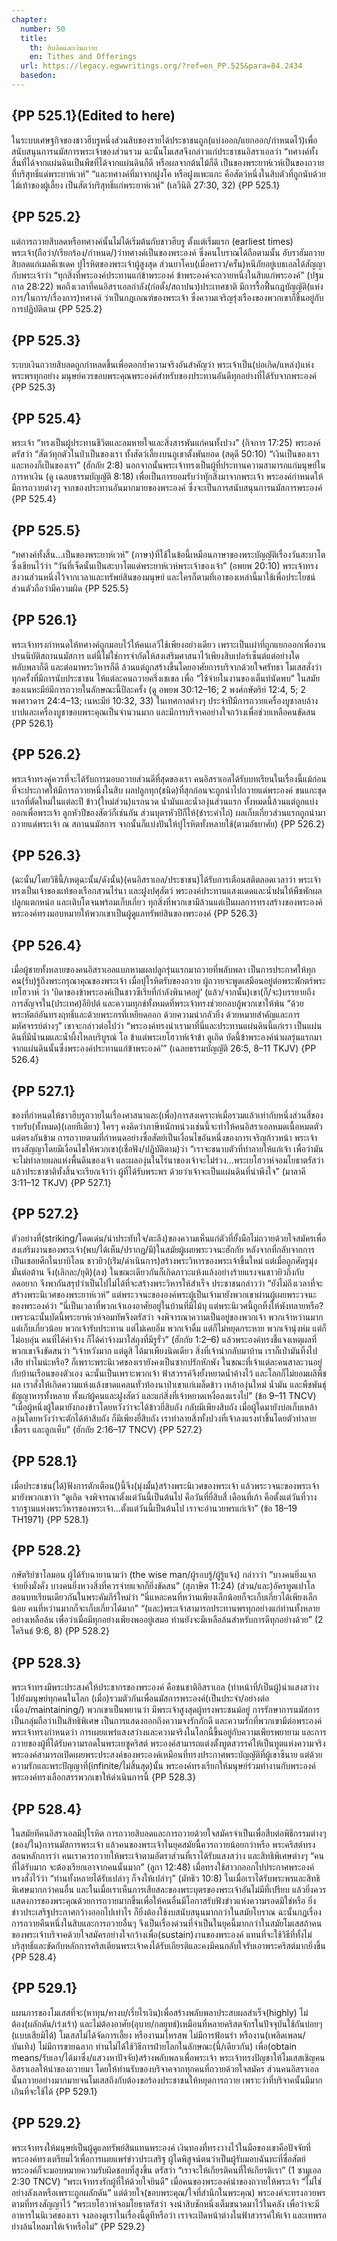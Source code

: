 ```yaml
---
chapter:
  number: 50
  title:
    th: สิบลิดและเงินถวาย
    en: Tithes and Offerings
  url: https://legacy.egwwritings.org/?ref=en_PP.525&para=84.2434
  basedon:
---
```


## {PP 525.1}(Edited to here)

ในระบบเศษฐกิจของชาวฮีบรูหนึ่งส่วนสิบของรายได้ประชาชนถูก(แบ่งออก/แยกออก/กำหนดไว้)เพื่อสนับสนุนการนมัสการพระเจ้าของส่วนรวม ฉะนั้นโมเสสจึงกล่าวแก่ประชาชนอิสราเอลว่า “ทศางค์ทั้งสิ้นที่ได้จากแผ่นดินเป็นพืชที่ได้จากแผ่นดินก็ดี หรือผลจากต้นไม้ก็ดี เป็นของพระยาห์เวห์เป็นของถวายที่บริสุทธิ์แด่พระยาห์เวห์” “และทศางค์ที่มาจากฝูงโค หรือฝูงแพะแกะ คือสัตว์หนึ่งในสิบตัวที่ถูกนับด้วยไม้เท้าของผู้เลี้ยง เป็นสัตว์บริสุทธิ์แก่พระยาห์เวห์” (เลวีนิติ 27:30, 32) {PP 525.1}

## {PP 525.2}

แต่การถวายสิบลดหรือทศางค์นั้นไม่ได้เริ่มต้นกับชาวฮีบรู ตั้งแต่เริ่มแรก (earliest times) พระเจ้า(ถือว่า/เรียกร้อง/กำหนด/)ว่าทศางค์เป็นของพระองค์ ซึ่งคนโบราณได้ถือตามนั้น อับราฮัมถวายสิบลดแก่เมลคีเซเดค ปุโรหิตของพระเจ้าผู้สูงสุด ส่วนยาโคบ(เมื่อคราว/ครั้น)หนีภัยอยู่เบธเอลได้สัญญากับพระเจ้าว่า “ทุกสิ่งที่พระองค์ประทานแก่ข้าพระองค์ ข้าพระองค์จะถวายหนึ่งในสิบแก่พระองค์” (ปฐมกาล 28:22) พอถึงเวลาที่คนอิสราเอลกำลัง(ก่อตั้ง/สถาปนา)ประเทศชาติ มีการรื้อฟื้นกฎบัญญัติ(แห่งการ/ในการ/เรื่องการ)ทศางค์ ว่าเป็นกฎเกณฑ์ของพระเจ้า ซึ่งความเจริญรุ่งเรืองของพวกเขาก็ขึ้นอยู่กับการปฏิบัติตาม {PP 525.2}

## {PP 525.3}

ระบบเงินถวายสิบลดถูกกำหลดขึ้นเพื่อตอกย้ำความจริงอันสำคัญว่า พระเจ้าเป็น(บ่อเกิด/แหล่ง)แห่งพระพรทุกอย่าง มนุษย์ควรขอบพระคุณพระองค์สำหรับของประทานอันดีทุกอย่างที่ได้รับจากพระองค์ {PP 525.3}

## {PP 525.4}

พระเจ้า “ทรงเป็นผู้ประทานชีวิตและลมหายใจและสิ่งสารพันแก่คนทั้งปวง” (กิจการ 17:25) พระองค์ตรัสว่า “สัตว์ทุกตัวในป่าเป็นของเรา ทั้งสัตว์เลี้ยงบนภูเขาตั้งพันยอด (สดุดี 50:10) “เงินเป็นของเรา และทองก็เป็นของเรา” (ฮักกัย 2:8) นอกจากนั้นพระเจ้าทรงเป็นผู้ที่ประทานความสามารถแก่มนุษย์ในการหาเงิน (ดู เฉลยธรรมบัญญัติ 8:18) เพื่อเป็นการยอมรับว่าทุักสิ่งมาจากพระเจ้า พระองค์กำหนดให้มีการถวายต่างๆ จากของประทานอันมากมายของพระองค์ ซึ่งจะเป็นการสนับสนุนการนมัสการพระองค์ {PP 525.4}

## {PP 525.5}

“ทศางค์ทั้งสิ้น…เป็นของพระยาห์เวห์” (ภาษา)ที่ใช้ในข้อนี้เหมือนภาษาของพระบัญญัติเรื่องวันสะบาโตซึ่งเขียนไว้ว่า “วันที่เจ็ดนั้นเป็นสะบาโตแด่พระยาห์เวห์พระเจ้าของเจ้า” (อพยพ 20:10) พระเจ้าทรงสงวนส่วนหนึ่งไว้จากเวลาและทรัพย์สินของมนุษย์ และใครก็ตามที่เอาของเหล่านี้มาใช้เพื่อประโยชน์ส่วนตัวถือว่ามีความผิด {PP 525.5}

## {PP 526.1}

พระเจ้าทรงกำหนดให้ทศางค์ถูกมอบไว้ให้คนเลวีใช้เพียงอย่างเดียว เพราะเป็นเผ่าที่ถูกแยกออกเพื่องานปรนนิบัติสถานนมัสการ แต่นี้ไม่ใช่การจำกัดให้สงเสริมศาสนาไว้เพียงสิบเปอร์เซ็นต์แต่อย่างใด พลับพลาก็ดี และต่อมาพระวิหารก็ดี ล้วนแต่ถูกสร้างขึ้นโดยอาศัยการบริจากด้วยใจศรัทธา โมเสสสั่งว่าทุกครั้งที่มีการนับประชาชน ให้แต่ละคนถวายครึ่งเชเขล เพื่อ “ใช้จ่ายในงานของเต็นท์นัดพบ”<!--Exodus 30:16 THSV Note: Tabernacle = พลับพลา and Tabernacle of the Congregation (tent of meeting) = เต็นท์นัดพบ They refer to the same thing.--> ในสมัยของเนหะมีย์มีการถวายในลักษณะนี้ปีละครั้ง (ดู อพยพ 30:12–16; 2 พงศ์กษัตริย์ 12:4, 5; 2 พงศาวดาร 24:4–13; เนหะมีย์ 10:32, 33) ในเทศกาลต่างๆ ประจำปีมีการถวายเครื่องบูชาลบล้างบาปและเครื่องบูชาขอบพระคุณเป็นจำนวนมาก<!--Combined two sentences. See Exodus 29:14 THSV for sin offering and 2 Chronicles 29:31 THSV thank offering--> และมีการบริจาคอย่างใจกว้างเพื่อช่วยเหลือคนขัดสน {PP 526.1}

## {PP 526.2}

พระเจ้าทรงคู่ควรที่จะได้รับการมอบถวายส่วนดีที่สุดของเรา คนอิสราเอลได้รับบทเรียนในเรื่องนี้แม้ก่อนที่จะประกาศให้มีการถวายหนึ่งในสิบ ผลปลูกทุก(ชนิด)ที่สุกก่อนจะถูกนำไปถวายแด่พระองค์ ขนแกะชุดแรกที่ตัดใหม่ในแต่ละปี ข้าว(ใหม่ส่วน)แรกนวด น้ำมันและน้ำองุ่นส่วนแรก ทั้งหมดนี้ล้วนแต่ถูกแบ่งออกเพื่อพระเจ้า ลูกหัวปีของสัตว์ก็เช่นกัน ส่วนบุตรหัวปีก็ให้(ชำระค่าไถ่) ผลเก็บเกี่ยวส่วนแรกถูกนำมาถวายแด่พระเจ้า ณ สถานนมัสการ จากนั้นก็แบ่งปันให้ปุโรหิตทั้งหลายใช้(ตามอัธยาศัย) {PP 526.2}

## {PP 526.3}

(ฉะนั้น/โดยวิธีนี้/เหตุฉะนั้น/ดังนั้น)(คนอิสราเอล/ประชาชน)ได้รับการเตือนสติตลอดเวลาว่า พระเจ้าทรงเป็นเจ้าของแท้ของเรือกสวนไร่นา และฝูงปศุสัตว์ พระองค์ประทานแสงแดดและน้ำฝนให้พืชพักผลปลูกแตกหน่อ และเติบโตจนพร้อมเก็บเกี่ยว ทุกสิ่งที่พวกเขามีล้วนแต่เป็นผลการทรงสร้างของพระองค์ พระองค์ทรงมอบหมายให้พวกเขาเป็นผู้ดูแลทรัพย์สินของพระองค์ {PP 526.3}

## {PP 526.4}

เมื่อผู้ชายทั้งหลายของคนอิสราเอลแบกหามผลปลูกรุ่นแรกมาถวายที่พลับพลา เป็นการประกาศให้ทุกคน(รับ)รู้ถึงพระกรุณาคุณของพระเจ้า<!--Romans 2:4 THSV on goodness of God--> เมื่อปุโรหิตรับของถวาย ผู้ถวายจะพูดเสมือนอยู่ต่อพระพักตร์พระเยโฮวาห์ ว่า ‘บิดาของข้าพระองค์เป็นชาวซีเรียที่กำลังพินาศอยู่’ (แล้ว/จากนั้น)เขา(ก็/จะ)บรรยายถึงการสัญจรใน(ประเทศ)อียิปต์ และความทุกข์ทั้งหมดที่พระเจ้าทรงช่วยกอบกู้พวกเขาให้พ้น “ด้วยพระหัตถ์อันทรงฤทธิ์และด้วยพระกรที่เหยียดออก ด้วยความน่ากลัวยิ่ง ด้วยหมายสำคัญและการมหัศจรรย์ต่างๆ” เขาจะกล่าวต่อไปว่า “พระองค์ทรงนำเรามาที่นี่และประทานแผ่นดินนี้แก่เรา เป็นแผ่นดินที่มีน้ำนมและน้ำผึ้งไหลบริบูรณ์ โอ ข้าแต่พระเยโฮวาห์เจ้าข้า ดูเถิด บัดนี้ข้าพระองค์นำผลรุ่นแรกมาจากแผ่นดินนั้นซึ่งพระองค์ประทานแก่ข้าพระองค์’” (เฉลยธรรมบัญญัติ 26:5, 8–11 TKJV) {PP 526.4}

## {PP 527.1}

ของที่กำหนดให้ชาวฮีบรูถวายในเรื่องศาสนาและ(เพื่อ)การสงเคราะห์เมื่อรวมแล้วเท่ากับหนึ่งส่วนสี่ของรายรับ(ทั้งหมด)(เลยทีเดียว) ใครๆ คงคิดว่าภาษีหนักหน่วงเช่นนี้จะทำให้คนอิสราเอลหมดเนื้อหมดตัว แต่ตรงกันข้าม การถวายตามที่กำหนดอย่างซื่อสัตย์เป็นเงื่อนไขอันหนึ่งของการเจริญก้าวหน้า พระเจ้าทรงสัญญาโดยมีเงื่อนไขให้พวกเขา(เชื่อฟัง/ปฏิบัติตาม)ว่า “เราจะขนาบตัวที่ทำลายให้แก่เจ้า เพื่อว่ามันจะไม่ทำลายผลแห่งพื้นดินของเจ้า และผลองุ่นในไร่นาของเจ้าจะไม่ร่วง…พระเยโฮวาห์จอมโยธาตรัสว่า แล้วประชาชาติทั้งสิ้นจะเรียกเจ้าว่า ผู้ที่ได้รับพระพร ด้วยว่าเจ้าจะเป็นแผ่นดินที่น่าพึงใจ” (มาลาคี 3:11–12 TKJV) {PP 527.1}

## {PP 527.2}

ตัวอย่างที่(striking/โดดเด่น/น่าประทับใจ/ตะลึง)ของความเห็นแก่ตัวที่ยั้งมือไม่ถวายด้วยใจสมัครเพื่อสงเสริมงานของพระเจ้า(พบ/ได้เห็น/ปรากฏ/มี)ในสมัยผู้เผยพระวจนะฮักกัย หลังจากที่กลับจากการเป็นเชลยศึกในบาบิโลน ชาวยิว(เร่ิม/ดำเนินการ)สร้างพระวิหารของพระเจ้าขึ้นใหม่ แต่เมื่อถูกศัตรูมุ่งมั่นต่อต้าน จึง(เลิกละ/ยุติ)(ลง) ในขณะเดียวกันก็เกิดภาวะแห้งแล้งอย่างร้ายแรงจนชาวยิวถึงกับอดอยาก จึงพากันสรุปว่าเป็นไปไม่ได้ที่จะสร้างพระวิหารให้สำเร็จ ประชาชนกล่าวว่า “ยังไม่ถึงเวลาที่จะสร้างพระนิเวศของพระยาห์เวห์” แต่พระวจนะขององค์พระผู้เป็นเจ้ามายังพวกเขาผ่านผู้เผยพระวจนะของพระองค์ว่า “นี่เป็นเวลาที่พวกเจ้าเองอาศัยอยู่ในบ้านที่มีไม้บุ แต่พระนิเวศนี้ถูกทิ้งให้พังทลายหรือ? เพราะฉะนั้นบัดนี้พระยาห์เวห์จอมทัพจึงตรัสว่า จงพิจารณาความเป็นอยู่ของพวกเจ้า พวกเจ้าหว่านมาก แต่เก็บเกี่ยวน้อย พวกเจ้ารับประทาน แต่ไม่เคยอิ่ม พวกเจ้าดื่ม แต่ก็ไม่หยุดกระหาย พวกเจ้านุ่งห่ม แต่ก็ไม่อบอุ่น คนที่ได้ค่าจ้าง ก็ได้ค่าจ้างมาใส่ถุงที่มีรูรั่ว” (ฮักกัย 1:2–6) แล้วพระองค์ทรงชี้แจงเหตุผลที่พวกเขาจึงขัดสนว่า “เจ้าหวังมาก แต่ดูสิ ได้มาเพียงนิดเดียว สิ่งที่เจ้านำกลับมาบ้าน เราก็เป่ามันทิ้งไปเสีย ทำไมน่ะหรือ? ก็เพราะพระนิเวศของเรายังคงเป็นซากปรักหักพัง ในขณะที่เจ้าแต่ละคนสาละวนอยู่กับบ้านเรือนของตัวเอง ฉะนั้นเป็นเพราะพวกเจ้า ฟ้าสวรรค์จึงยั้งหยาดน้ำค้างไว้ และโลกก็ไม่ยอมผลิพืชผล เราสั่งให้เกิดความแห้งแล้งขาดแคลนทั่วท้องนาป่าเขาแก่เมล็ดข้าว เหล้าองุ่นใหม่ น้ำมัน และพืชพันธุ์ธัญญาหารทั้งหลาย ทั้งแก่ผู้คนและฝูงสัตว์ และแก่สิ่งที่เจ้าหยาดเหงื่อลงแรงไป” (ข้อ 9–11 TNCV) “เมื่อผู้หนึ่งผู้ใดมายังกองข้าวโดยหวังว่าจะได้ข้าวยี่สิบถัง กลับมีเพียงสิบถัง เมื่อผู้ใดมายังบ่อเก็บเหล้าองุ่นโดยหวังว่าจะตักได้ห้าสิบถัง ก็มีเพียงยี่สิบถัง เราทำลายสิ่งทั้งปวงที่เจ้าลงแรงทำขึ้นโดยตัวทำลาย เชื้อรา และลูกเห็บ” (ฮักกัย 2:16–17 TNCV) {PP 527.2}

## {PP 528.1}

เมื่อประชาชน(ได้)ฟังการตักเตือน()นี้จึง(มุ่งมั้น)สร้างพระนิเวศของพระเจ้า แล้วพระวจนะของพระเจ้ามายังพวกเขาว่า “ดูเถิด จงพิจารณาตั้งแต่วันนี้เป็นต้นไป คือวันที่ยี่สิบสี่ เดือนที่เก้า คือตั้งแต่วันที่วางรากฐานแห่งพระวิหารของพระเจ้า…ตั้งแต่วันนี้เป็นต้นไป เราจะอำนวยพรแก่เจ้า” (ข้อ 18–19 TH1971) {PP 528.1}

## {PP 528.2}

กษัตริย์ซาโลมอน ผู้ได้รับฉายานามว่า (the wise man/ผู้รอบรู้/ผู้รู้แจ้ง) กล่าวว่า “บางคนยิ่งแจกจ่ายยิ่งมั่งคั่ง บางคนยิ่งหวงสิ่งที่ควรจ่ายแจกก็ยิ่งขัดสน” (สุภาษิต 11:24) (ส่วน/และ)อัครทูต<!--Luke 6:13 for “apostle.” THSV/TH1971/TNCV use อัครทูต but TKJV and TH1940 use อัครสาวก-->เปาโลสอนบทเรียนเดียวกันในพระคัมภีร์ใหม่ว่า “นี่แหละคนที่หว่านเพียงเล็กน้อยก็จะเก็บเกี่ยวได้เพียงเล็กน้อย คนที่หว่านมากก็จะเก็บเกี่ยวได้มาก” “(และ)พระเจ้าสามารถประทานพรทุกอย่างแก่ท่านทั้งหลายอย่างเหลือล้น เพื่อว่าเมื่อมีทุกอย่างเพียงพออยู่เสมอ ท่านยังจะมีเหลือล้นสำหรับการดีทุกอย่างด้วย” (2 โครินธ์ 9:6, 8) {PP 528.2}

## {PP 528.3}

พระเจ้าทรงมีพระประสงค์ให้ประชากรของพระองค์ คือชนชาติอิสราเอล (ทำหน้าที่/เป็นผู้)นำแสงสว่างไปยังมนุษย์ทุกคนในโลก (เมื่อ)รวมตัวกันเพื่อนมัสการพระองค์(เป็นประจำ/อย่างต่อเนื่อง/maintaining/) พวกเขาเป็นพยานว่า มีพระเจ้าสูงสุดผู้ทรงพระชนม์อยู่ การรักษาการนมัสการเป็นกลุ่มถือว่าเป็นสิทธิพิเศษ เป็นการแสดงออกถึงความจงรักภักดี และความรักที่พวกเขามีต่อพระองค์ พระเจ้าทรงกำหนดว่า การเผยแพร่แสงสว่างและความจริงในโลกนี้ขึ้นอยู่กับความเพียรพยายาม และการถวายของผู้ที่ได้รับความรอดในพระเยซูคริสต์<!--the heavenly gift is a euphemism for salvation in Christ--> พระองค์สามารถแต่งตั้งทูตสวรรค์ให้เป็นทูตแห่งความจริง พระองค์สามารถเปิดเผยพระประสงค์ของพระองค์เหมือนที่ทรงประกาศพระบัญญัติที่ผู้เขาซีนาย แต่ด้วยความรักและพระปัญญาที่(infinite/ไม่สิ้นสุด)นั้น พระองค์ทรงเรียกให้มนุษย์ร่วมทำงานกับพระองค์ พระองค์ทรงเลือกสรรพวกเขาให้ดำเนินการนี้ {PP 528.3}

## {PP 528.4}

ในสมัยทีคนอิสราเอลมีปุโรหิต<!--The modern country of Israel did not exist when Ellen Write wrote “In the days of Israel”.--> การถวายสิบลดและการถวายด้วยใจสมัครจำเป็นเพื่อสืบต่อพิธีกรรมต่างๆ (ของ/ใน)การนมัสการพระเจ้า แล้วคนของพระเจ้าในยุคสมัยนี้ควรถวายน้อยกว่าหรือ พระคริสต์ทรงสอนหลักการว่า คนเราควรถวายให้พระเจ้าตามอัตราส่วนที่เราได้รับแสงสว่าง และสิทธิพิเศษต่างๆ “คนที่ได้รับมาก จะต้องเรียกเอาจากคนนั้นมาก” (ลูกา 12:48) เมื่อทรงใช้สาวกออกไปประกาศพระองค์ทรงสั่งไว้ว่า “ท่านทั้งหลายได้รับเปล่าๆ ก็จงให้เปล่าๆ” (มัทธิว 10:8) ในเมื่อเราได้รับพระพรและสิทธิพิเศษมากกว่าคนอื่น และในเมื่อเราเห็นการเสียสละของพระบุตรของพระเจ้าอันไม่มีที่เปรียบ แล้วยิ่งควรแสดงการของพระคุณด้วยการถวายมากขึ้นเพื่อให้คนอื่นมีโอกาสรับฟังข่าวแห่งความรอดมิใช่หรือ ยิ่งข่าวประเสริฐประกาศกว้างออกไปเท่าไร ก็ยิ่งต้องใช้งบสนับสนุนมากกว่าในสมัยโบราณ ฉะนั้นกฎเรื่องการถวายคืนหนึ่งในสิบและการถวายอื่นๆ จึงเป็นเรื่องด่วนที่จำเป็นในยุคนี้มากกว่าในสมัยโมเสส<!--economy here means system. But “Hebrew system” sounds funny.-->ถ้าคนของพระเจ้าบริจาคด้วยใจสมัครอย่างใจกว้างเพื่อ(sustain)งานของพระองค์ แทนที่จะใช้วิธีที่ทั้งไม่บริสุทธิ์และขัดกับหลักการคริสเตียน<!--missing “to fill his treasury”-->พระเจ้าคงได้รับเกียรติและคงมีคนกลับใจรับเอาพระคริสต์มากยิ่งขึ้น {PP 528.4}

## {PP 529.1}

แผนการของโมเสสที่จะ(หาทุน/หางบ/เรี่ยไรเงิน)เพื่อสร้างพลับพลาประสบผลสำเร็จ(highly) ไม่ต้อง(ผลักดัน/เร่งเร้า) และไม่ต้องอาศัย(อุบาย/กลยุทธ์)เหมือนที่หลายคริสตจักรในปัจจุบันใช้กันบ่อยๆ (แบบเสียมิได้) โมเสสไม่ได้จัดการเลี้ยง หรืองานมโหรสพ ไม่มีการฟ้อนรำ หรืองาน(เพลิดเพลน/บันเทิง) ไม่มีการขายฉลาก ท่านไม่ได้ใช้วิธีการฝ่ายโลกในลักษณะ(นี้/เดียวกัน) เพื่อ(obtain means/รับเอา/ได้มาซึ่ง/แสวงหาปัจจัย)สร้างพลับพลาเพื่อพระเจ้า พระเจ้าทรงปัญชาให้โมเสสเชิญคนอิสราเอลให้นำของถวายมา โดยให้ท่านรับของบริจาคจากทุกคนที่ถวายด้วยใจสมัคร ส่วนคนอิสราเอลนั้นถวายอย่างมากมายจนโมเสสถึงกับต้องขอร้องประชาชนให้หยุดการถวาย เพราะว่าที่บริจาคนั้นมีมากเกินที่จะใช้ได้ {PP 529.1}

## {PP 529.2}

พระเจ้าทรงให้มนุษย์เป็นผู้ดูแลทรัพย์สินแทนพระองค์ เงินทองที่ทรงวางไว้ในมือของเขาคือปัจจัยที่พระองค์ทรงเตรียมไว้เพื่อการเผยแพร่ข่าวประเสริฐ ผู้ใดพิสูจน์ตนว่าเป็นผู้รับมอบฉันทะที่ซื่อสัตย์ พระองค์ก็จะมอบหมายความรับผิดชอบที่สูงขึ้น ตรัสว่า “เราจะให้เกียรติคนที่ให้เกียรติเรา” (1 ซามูเอล 2:30 TNCV) “พระเจ้าทรงรักผู้ที่ให้ด้วยใจยินดี”<!--(2โครินธ์ 9:7 TNCV)--> เมื่อคนของพระองค์นำของถวายให้พระเจ้า “ไม่ใช่อย่างลังเลหรือเพราะถูกผลักดัน”<!--(2โครินธ์ 9:7 TNCV)--> แต่ด้วยใจ(ขอบพระคุณ/ใจที่สำนึกในพระคุณ) พระองค์จะทรงอวยพรตามที่ทรงสัญญาไว้ “พระเยโฮวาห์จอมโยธาตรัสว่า จงนำสิบชักหนึ่งเต็มขนาดมาไว้ในคลัง เพื่อว่าจะมีอาหารในนิเวศของเรา จงลองดูเราในเรื่องนี้ดูทีหรือว่า เราจะเปิดหน้าต่างในฟ้าสวรรค์ให้เจ้า และเทพรอย่างล้นไหลมาให้เจ้าหรือไม่” {PP 529.2}
